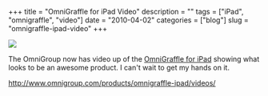 +++
title = "OmniGraffle for iPad Video"
description = ""
tags = ["iPad", "omnigraffle", "video"]
date = "2010-04-02"
categories = ["blog"]
slug = "omnigraffle-ipad-video"
+++



  <div class="notebook-screenshot"><a href="http://www.omnigroup.com/products/omnigraffle-ipad/videos/"><img id='bluga-thumbnail-2349' class='bluga-thumbnail large' src='http://media.konigi.com/bluga/
wt4bb606189020b_large.jpg'/></a></div><p>The OmniGroup now has video up of the <a href="http://www.omnigroup.com/products/omnigraffle-ipad/videos/">OmniGraffle for iPad</a> showing what looks to be an awesome product. I can't wait to get my hands on it.</p>

    
  <a href="http://www.omnigroup.com/products/omnigraffle-ipad/videos/">http://www.omnigroup.com/products/omnigraffle-ipad/videos/</a>
